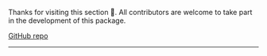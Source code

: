 Thanks for visiting this section 💖. All contributors are welcome to take part in the development of this package.

[GitHub repo](https://github.com/piscopancer/anomaly-packer)

---
